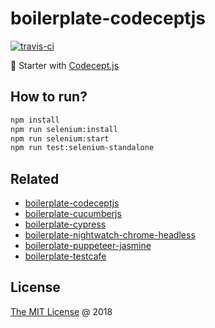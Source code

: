 # boilerplate-codeceptjs

[![travis-ci](https://img.shields.io/travis/piecioshka/boilerplate-codeceptjs.svg)](https://travis-ci.org/piecioshka/boilerplate-codeceptjs)

🍴 Starter with [Codecept.js](https://codecept.io/)

## How to run?

```bash
npm install
npm run selenium:install
npm run selenium:start
npm run test:selenium-standalone
```

## Related

* [boilerplate-codeceptjs](https://github.com/piecioshka/boilerplate-codeceptjs)
* [boilerplate-cucumberjs](https://github.com/piecioshka/boilerplate-cucumberjs)
* [boilerplate-cypress](https://github.com/piecioshka/boilerplate-cypress)
* [boilerplate-nightwatch-chrome-headless](https://github.com/piecioshka/boilerplate-nightwatch-chrome-headless)
* [boilerplate-puppeteer-jasmine](https://github.com/piecioshka/boilerplate-puppeteer-jasmine)
* [boilerplate-testcafe](https://github.com/piecioshka/boilerplate-testcafe)

## License

[The MIT License](http://piecioshka.mit-license.org) @ 2018
